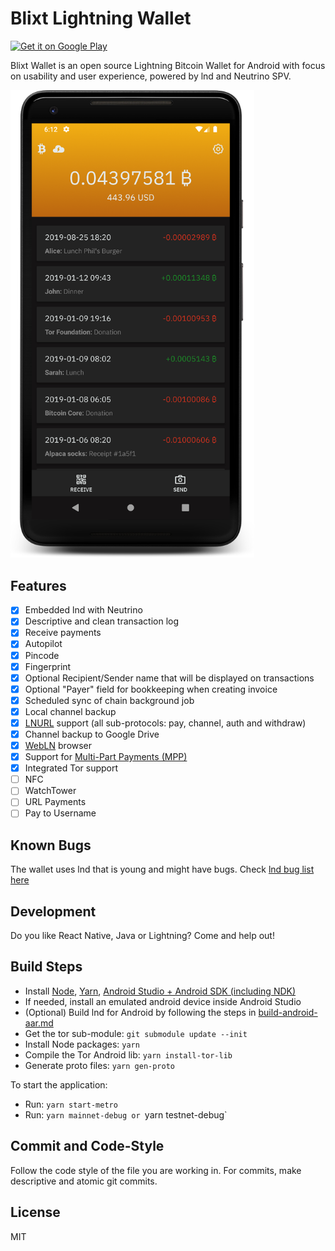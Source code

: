 # Blixt Lightning Wallet

<a href="https://play.google.com/apps/testing/com.blixtwallet"><img alt="Get it on Google Play" width="200" height="77" src="https://play.google.com/intl/en_us/badges/static/images/badges/en_badge_web_generic.png" /></a>

Blixt Wallet is an open source Lightning Bitcoin Wallet for Android with focus on usability and user experience,
powered by lnd and Neutrino SPV.

<p>
  <img alt="Blixt Lightning Wallet screenshot" src="blixt-wallet-screenshot.png" width="390" />
</p>

## Features

- [x] Embedded lnd with Neutrino
- [x] Descriptive and clean transaction log
- [x] Receive payments
- [x] Autopilot
- [x] Pincode
- [x] Fingerprint
- [x] Optional Recipient/Sender name that will be displayed on transactions
- [x] Optional "Payer" field for bookkeeping when creating invoice
- [x] Scheduled sync of chain background job
- [x] Local channel backup
- [x] [LNURL](https://github.com/btcontract/lnurl-rfc) support (all sub-protocols: pay, channel, auth and withdraw)
- [x] Channel backup to Google Drive
- [x] [WebLN](https://webln.dev/) browser
- [x] Support for [Multi-Part Payments (MPP)](https://lightning.engineering/posts/2020-05-07-mpp/)
- [x] Integrated Tor support
- [ ] NFC
- [ ] WatchTower
- [ ] URL Payments
- [ ] Pay to Username

## Known Bugs

The wallet uses lnd that is young and might have bugs. Check [lnd bug list here](https://github.com/lightningnetwork/lnd/issues?q=is%3Aissue+is%3Aopen+label%3Abug)

## Development

Do you like React Native, Java or Lightning? Come and help out!

## Build Steps

- Install [Node](https://nodejs.org), [Yarn](https://classic.yarnpkg.com/), [Android Studio + Android SDK (including NDK)](https://developer.android.com/studio/)
- If needed, install an emulated android device inside Android Studio
- (Optional) Build lnd for Android by following the steps in [build-android-aar.md](build-android-aar.md)
- Get the tor sub-module: `git submodule update --init`
- Install Node packages: `yarn`
- Compile the Tor Android lib: `yarn install-tor-lib`
- Generate proto files: `yarn gen-proto`

To start the application:
- Run: `yarn start-metro`
- Run: `yarn mainnet-debug or `yarn testnet-debug`

## Commit and Code-Style

Follow the code style of the file you are working in.
For commits, make descriptive and atomic git commits.

## License

MIT
